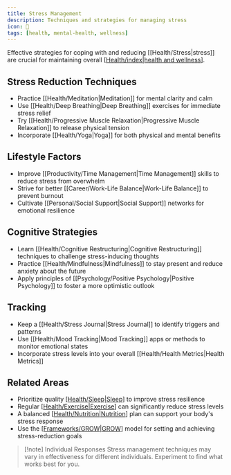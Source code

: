 ```yaml
---
title: Stress Management
description: Techniques and strategies for managing stress
icon: 🧘
tags: [health, mental-health, wellness]
---
```



Effective strategies for coping with and reducing [[Health/Stress|stress]] are crucial for maintaining overall [[Health/index|health and wellness]].

## Stress Reduction Techniques
- Practice [[Health/Meditation|Meditation]] for mental clarity and calm
- Use [[Health/Deep Breathing|Deep Breathing]] exercises for immediate stress relief
- Try [[Health/Progressive Muscle Relaxation|Progressive Muscle Relaxation]] to release physical tension
- Incorporate [[Health/Yoga|Yoga]] for both physical and mental benefits

## Lifestyle Factors
- Improve [[Productivity/Time Management|Time Management]] skills to reduce stress from overwhelm
- Strive for better [[Career/Work-Life Balance|Work-Life Balance]] to prevent burnout
- Cultivate [[Personal/Social Support|Social Support]] networks for emotional resilience

## Cognitive Strategies
- Learn [[Health/Cognitive Restructuring|Cognitive Restructuring]] techniques to challenge stress-inducing thoughts
- Practice [[Health/Mindfulness|Mindfulness]] to stay present and reduce anxiety about the future
- Apply principles of [[Psychology/Positive Psychology|Positive Psychology]] to foster a more optimistic outlook

## Tracking
- Keep a [[Health/Stress Journal|Stress Journal]] to identify triggers and patterns
- Use [[Health/Mood Tracking|Mood Tracking]] apps or methods to monitor emotional states
- Incorporate stress levels into your overall [[Health/Health Metrics|Health Metrics]]

## Related Areas
- Prioritize quality [[Health/Sleep|Sleep]] to improve stress resilience
- Regular [[Health/Exercise|Exercise]] can significantly reduce stress levels
- A balanced [[Health/Nutrition|Nutrition]] plan can support your body's stress response
- Use the [[Frameworks/GROW|GROW]] model for setting and achieving stress-reduction goals

> [!note] Individual Responses
> Stress management techniques may vary in effectiveness for different individuals. Experiment to find what works best for you.


[//begin]: # "Autogenerated link references for markdown compatibility"
[Health/index|health and wellness]: index.md "Health"
[Health/Sleep|Sleep]: Sleep.md "Sleep"
[Health/Exercise|Exercise]: Exercise.md "Exercise"
[Health/Nutrition|Nutrition]: Nutrition.md "Nutrition"
[Frameworks/GROW|GROW]: ../Frameworks/GROW.md "GROW Model"
[//end]: # "Autogenerated link references"
